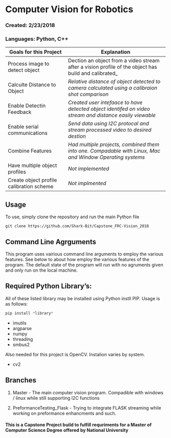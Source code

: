 # Computer Vision for Robotics

### Created: 2/23/2018

### Languages: Python, C++

Goals for this Project | Explanation
---------------------- | --------------------
Process image to detect object | Dection an object from a video stream after a vision profile of the object has build and calibrated_
Calculte Distance to Object | _Relative distance of object detected to camera calculated using a calibraion shot comparison_
Enable Detectin Feedback | _Created user intefaace to have detected object identifed on video stream and distance easily viewable_
Enable serial communications | _Send data using I2C protocal and stream processed video to desired destion_
Combine Features | _Had multiple projects, combined them into one. Compadable with Linux, Mac and Window Operating systems_
Have multiple object profiles | _Not implemented_
Create object profile calibration scheme | _Not implmented_

## Usage
To use, simply clone the repository and run the main Python file
```
git clone https://github.com/Shark-Bit/Capstone_FRC-Vision_2018
```

## Command Line Agrguments
This program uses vairious command line arguments to employ the various features. See below to about how employ the various features of the program. The default state of the program will run with no agruments given and only run on the local machine.




## Required Python Library’s: 
All of these listed library may be installed using Python instll PIP. Usage is as follows:
```python
pip install *library*
```
- imutils
- argparse
- numpy
- threading
- smbus2

Also needed for this project is OpenCV. Instalion varies by system.

- cv2

## Branches

1. Master - The main computer vision program. Compadible with windows / linux while still supporting I2C functions

2. PreformanceTesting_Flask - Trying to integrate FLASK streaming while working on preformance enhancments and such. 










#### This is a Capstone Project build to fulfill requriments for a Master of Computer Science Degree offered by National University
